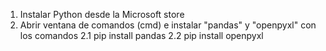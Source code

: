 1. Instalar Python desde la Microsoft store
2. Abrir ventana de comandos (cmd) e instalar "pandas" y "openpyxl" con los comandos
2.1 pip install pandas
2.2 pip install openpyxl
